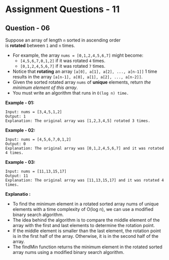 # **Assignment Questions - 11**

## **Question - 06**
Suppose an array of length `n` sorted in ascending order is **rotated** between `1` and `n` times. 
- For example, the array `nums = [0,1,2,4,5,6,7]` might become:
    - `[4,5,6,7,0,1,2]` if it was rotated `4` times.
    - `[0,1,2,4,5,6,7]` if it was rotated `7` times.
- Notice that **rotating** an array `[a[0], a[1], a[2], ..., a[n-1]]` 1 time results in the array `[a[n-1], a[0], a[1], a[2], ..., a[n-2]]`.
- Given the sorted rotated array `nums` of **unique** elements, return *the minimum element of this array*.
- You must write an algorithm that runs in `O(log n) time.`

**Example - 01:**
```
Input: nums = [3,4,5,1,2]
Output: 1
Explanation: The original array was [1,2,3,4,5] rotated 3 times.
```

**Example - 02:**
```
Input: nums = [4,5,6,7,0,1,2]
Output: 0
Explanation: The original array was [0,1,2,4,5,6,7] and it was rotated 4 times.
```

**Example - 03:**
```
Input: nums = [11,13,15,17]
Output: 11
Explanation: The original array was [11,13,15,17] and it was rotated 4 times.
```

**Explanatio :**
- To find the minimum element in a rotated sorted array nums of unique elements with a time complexity of O(log n), we can use a modified binary search algorithm.
- The idea behind the algorithm is to compare the middle element of the array with the first and last elements to determine the rotation point. 
- If the middle element is smaller than the last element, the rotation point is in the first half of the array. Otherwise, it is in the second half of the array.
- The findMin function returns the minimum element in the rotated sorted array nums using a modified binary search algorithm.